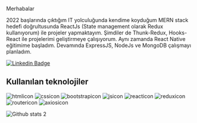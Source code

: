 Merhabalar

2022 başlarında çıktığım IT yolculuğunda kendime koyduğum MERN stack hedefi doğrultusunda ReactJs (State management olarak Redux kullanıyorum) ile projeler yapmaktayım. Şimdiler de Thunk-Redux, Hooks-React ile projelerimi geliştirmeye çalışıyorum. Aynı zamanda React Native eğitimime başladım. Devamında ExpressJS, NodeJs ve MongoDB çalışmayı planladım.


[![Linkedin Badge](https://img.shields.io/badge/-Linkedin-0A66C2?style=flat-quare&labelColor=0A66C2&logo=linkedin&logoColor=white&link=link)](https://www.linkedin.com/in/ozosmanoz/)



## Kullanılan teknolojiler
![htmlicon](https://user-images.githubusercontent.com/107813778/206437359-a00e2847-d363-4e31-8f16-debac10b4498.png)
![cssicon](https://user-images.githubusercontent.com/107813778/206437354-328a59d7-6082-4831-955b-38de2035ee2a.png)
![bootstrapicon](https://user-images.githubusercontent.com/107813778/206437351-3847eaba-6b04-423e-8e92-59a6707a4429.png)
![jsicon](https://user-images.githubusercontent.com/107813778/206437362-28f878e9-b0f5-412f-99c2-bdc6af76a9fc.png)
![reacticon](https://user-images.githubusercontent.com/107813778/206437364-37fe1387-a98d-4f48-bc4e-6a4ff5d8619b.png)
![reduxicon](https://user-images.githubusercontent.com/107813778/206437375-1f18f731-8a0e-44ff-806b-5c326f6877a6.png)
![routericon](https://user-images.githubusercontent.com/107813778/206437368-b75da2bc-014b-4df5-9d42-b20cd826545c.jpg)
![axiosicon](https://user-images.githubusercontent.com/107813778/206437372-e03c0ac8-a4f7-4aef-b911-63c5654a24c1.png)


![Github stats 2](https://github-readme-stats.vercel.app/api?username=OsmanOz&show_icons=true&theme=radical)


<!---
OzOsmanOz/OzOsmanOz is a ✨ special ✨ repository because its `README.md` (this file) appears on your GitHub profile.
You can click the Preview link to take a look at your changes.
--->
